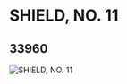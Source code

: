 # SHIELD, NO. 11
## 33960
![SHIELD, NO. 11](https://lc-www-live-s.legocdn.com/media/bricks/5/2/6192429.jpg)